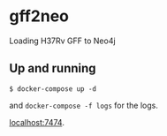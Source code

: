 # gff2neo
Loading H37Rv GFF to Neo4j

## Up and running

```
$ docker-compose up -d
```
and `docker-compose -f logs` for the logs.

 [localhost:7474](http://0.0.0.0:7474).